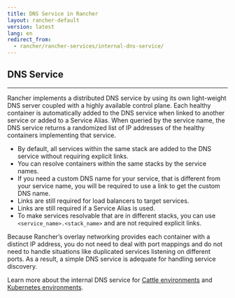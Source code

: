 ```yaml
---
title: DNS Service in Rancher
layout: rancher-default
version: latest
lang: en
redirect_from:
  - rancher/rancher-services/internal-dns-service/
---
```


## DNS Service
---

Rancher implements a distributed DNS service by using its own light-weight DNS server coupled with a highly available control plane. Each healthy container is automatically added to the DNS service when linked to another service or added to a Service Alias. When queried by the service name, the DNS service returns a randomized list of IP addresses of the healthy containers implementing that service.

* By default, all services within the same stack are added to the DNS service without requiring explicit links. 
* You can resolve containers within the same stacks by the service names. 
* If you need a custom DNS name for your service, that is different from your service name, you will be required to use a link to get the custom DNS name. 
* Links are still required for load balancers to target services. 
* Links are still required if a Service Alias is used. 
* To make services resolvable that are in different stacks, you can use `<service_name>.<stack_name>` and are not required explicit links. 

Because Rancher’s overlay networking provides each container with a distinct IP address, you do not need to deal with port mappings and do not need to handle situations like duplicated services listening on different ports. As a result, a simple DNS service is adequate for handling service discovery.

Learn more about the internal DNS service for [Cattle environments]({{site.baseurl}}/rancher/{{page.version}}/{{page.lang}}/cattle/internal-dns-service/) and [Kubernetes environments]({{site.baseurl}}/rancher/{{page.version}}/{{page.lang}}/kubernetes/k8s-internal-dns-service/).
